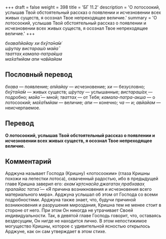 +++
draft = false
weight = 398
title = 'БГ 11.2'
description = 'О лотосоокий, услышав Твой обстоятельный рассказ о появлении и исчезновении всех живых существ, я осознал Твое непреходящее величие.'
summary = 'О лотосоокий, услышав Твой обстоятельный рассказ о появлении и исчезновении всех живых существ, я осознал Твое непреходящее величие.'
+++

_бхава̄пйайау хи бхӯта̄на̄м̇  
ш́рутау вистараш́о майа̄  
тваттах̣ камала-патра̄кша  
ма̄ха̄тмйам апи ча̄вйайам_

## Пословный перевод

_бхава_ — появление; _апйайау_ — исчезновение; _хи_ — безусловно; _бхӯта̄на̄м_ — живых существ; _ш́рутау_ — услышанные; _вистараш́ах̣_ — подробно; _майа̄_ — мной; _тваттах̣_ — от Тебя; _камала_\-_патра_\-_акша_ — о лотосоокий; _ма̄ха̄тмйам_ — величие; _апи_ — конечно; _ча_ — и; _авйайам_ — неисчерпаемое.

## Перевод

**О лотосоокий, услышав Твой обстоятельный рассказ о появлении и исчезновении всех живых существ, я осознал Твое непреходящее величие.**

## Комментарий

Арджуна называет Господа (Кришну) «лотосооким» (глаза Кришны похожи на лепестки лотоса), охваченный радостью, ибо в предыдущей главе Кришна заверил его: _ахам̇ кр̣тснасйа джагатах̣ прабхавах̣ пралайас татха̄_ — «Я причина возникновения и исчезновения всего материального мира». Арджуна услышал об этом от Господа со всеми подробностями. Арджуна также знает, что, будучи причиной возникновения и разрушения мироздания, Кришна тем не менее стоит в стороне от него. При этом Он никогда не утрачивает Своей индивидуальности. Так, в девятой главе Господь говорит, что, оставаясь вездесущим, Он нигде не находится лично. В этом непостижимое могущество Кришны, которое с удивительной ясностью открылось Арджуне, как он сам утверждает в этом стихе.
